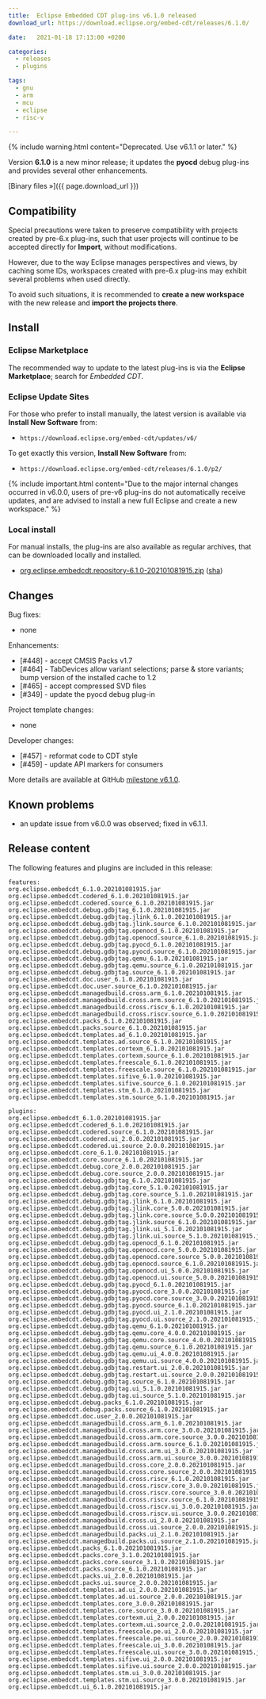 ```yaml
---
title:  Eclipse Embedded CDT plug-ins v6.1.0 released
download_url: https://download.eclipse.org/embed-cdt/releases/6.1.0/

date:   2021-01-18 17:13:00 +0200

categories:
  - releases
  - plugins

tags:
  - gnu
  - arm
  - mcu
  - eclipse
  - risc-v

---
```


{% include warning.html content="Deprecated. Use v6.1.1 or later." %}

Version **6.1.0** is a new minor release; it updates the **pyocd** debug
plug-ins and provides several other enhancements.

[Binary files »]({{ page.download_url }})

## Compatibility

Special precautions were taken to preserve compatibility with projects
created by pre-6.x plug-ins, such that user projects will continue to
be accepted directly for **Import**, without modifications.

However, due to the way Eclipse manages perspectives and views, by
caching some IDs, workspaces created with pre-6.x plug-ins may exhibit
several problems when used directly.

To avoid such situations, it is recommended to **create a new workspace**
with the new release and **import the projects there**.

## Install

### Eclipse Marketplace

The recommended way to update to the latest plug-ins is via the
**Eclipse Marketplace**; search for _Embedded CDT_.

### Eclipse Update Sites

For those who prefer to install manually, the latest version is available
via **Install New Software** from:

- `https://download.eclipse.org/embed-cdt/updates/v6/`

To get exactly this version, **Install New Software** from:

- `https://download.eclipse.org/embed-cdt/releases/6.1.0/p2/`

{% include important.html content="Due to the major internal changes occurred in
v6.0.0, users of pre-v6 plug-ins do not automatically receive updates,
and are advised to install a new full Eclipse and create a new
workspace." %}

### Local install

For manual installs, the plug-ins are also available as regular archives,
that can be downloaded locally and installed.

- [org.eclipse.embedcdt.repository-6.1.0-202101081915.zip](https://www.eclipse.org/downloads/download.php?file=/embed-cdt/releases/6.1.0/org.eclipse.embedcdt.repository-6.1.0-202101081915.zip)
([sha](https://www.eclipse.org/downloads/download.php?file=/embed-cdt/releases/6.1.0/org.eclipse.embedcdt.repository-6.1.0-202101081915.zip.sha))

## Changes

Bug fixes:

- none

Enhancements:

- [#448] - accept CMSIS Packs v1.7
- [#464] - TabDevices allow variant selections; parse & store variants; bump version of the installed cache to 1.2
- [#465] - accept compressed SVD files
- [#349] - update the pyocd debug plug-in

Project template changes:

- none

Developer changes:

- [#457] - reformat code to CDT style
- [#459] - update API markers for consumers

More details are available at GitHub [milestone v6.1.0](https://github.com/eclipse-embed-cdt/eclipse-plugins/milestone/23?closed=1).

## Known problems

- an update issue from v6.0.0 was observed; fixed in v6.1.1.

## Release content

The following features and plugins are included in this release:

```
features:
org.eclipse.embedcdt_6.1.0.202101081915.jar
org.eclipse.embedcdt.codered_6.1.0.202101081915.jar
org.eclipse.embedcdt.codered.source_6.1.0.202101081915.jar
org.eclipse.embedcdt.debug.gdbjtag_6.1.0.202101081915.jar
org.eclipse.embedcdt.debug.gdbjtag.jlink_6.1.0.202101081915.jar
org.eclipse.embedcdt.debug.gdbjtag.jlink.source_6.1.0.202101081915.jar
org.eclipse.embedcdt.debug.gdbjtag.openocd_6.1.0.202101081915.jar
org.eclipse.embedcdt.debug.gdbjtag.openocd.source_6.1.0.202101081915.jar
org.eclipse.embedcdt.debug.gdbjtag.pyocd_6.1.0.202101081915.jar
org.eclipse.embedcdt.debug.gdbjtag.pyocd.source_6.1.0.202101081915.jar
org.eclipse.embedcdt.debug.gdbjtag.qemu_6.1.0.202101081915.jar
org.eclipse.embedcdt.debug.gdbjtag.qemu.source_6.1.0.202101081915.jar
org.eclipse.embedcdt.debug.gdbjtag.source_6.1.0.202101081915.jar
org.eclipse.embedcdt.doc.user_6.1.0.202101081915.jar
org.eclipse.embedcdt.doc.user.source_6.1.0.202101081915.jar
org.eclipse.embedcdt.managedbuild.cross.arm_6.1.0.202101081915.jar
org.eclipse.embedcdt.managedbuild.cross.arm.source_6.1.0.202101081915.jar
org.eclipse.embedcdt.managedbuild.cross.riscv_6.1.0.202101081915.jar
org.eclipse.embedcdt.managedbuild.cross.riscv.source_6.1.0.202101081915.jar
org.eclipse.embedcdt.packs_6.1.0.202101081915.jar
org.eclipse.embedcdt.packs.source_6.1.0.202101081915.jar
org.eclipse.embedcdt.templates.ad_6.1.0.202101081915.jar
org.eclipse.embedcdt.templates.ad.source_6.1.0.202101081915.jar
org.eclipse.embedcdt.templates.cortexm_6.1.0.202101081915.jar
org.eclipse.embedcdt.templates.cortexm.source_6.1.0.202101081915.jar
org.eclipse.embedcdt.templates.freescale_6.1.0.202101081915.jar
org.eclipse.embedcdt.templates.freescale.source_6.1.0.202101081915.jar
org.eclipse.embedcdt.templates.sifive_6.1.0.202101081915.jar
org.eclipse.embedcdt.templates.sifive.source_6.1.0.202101081915.jar
org.eclipse.embedcdt.templates.stm_6.1.0.202101081915.jar
org.eclipse.embedcdt.templates.stm.source_6.1.0.202101081915.jar

plugins:
org.eclipse.embedcdt_6.1.0.202101081915.jar
org.eclipse.embedcdt.codered_6.1.0.202101081915.jar
org.eclipse.embedcdt.codered.source_6.1.0.202101081915.jar
org.eclipse.embedcdt.codered.ui_2.0.0.202101081915.jar
org.eclipse.embedcdt.codered.ui.source_2.0.0.202101081915.jar
org.eclipse.embedcdt.core_6.1.0.202101081915.jar
org.eclipse.embedcdt.core.source_6.1.0.202101081915.jar
org.eclipse.embedcdt.debug.core_2.0.0.202101081915.jar
org.eclipse.embedcdt.debug.core.source_2.0.0.202101081915.jar
org.eclipse.embedcdt.debug.gdbjtag_6.1.0.202101081915.jar
org.eclipse.embedcdt.debug.gdbjtag.core_5.1.0.202101081915.jar
org.eclipse.embedcdt.debug.gdbjtag.core.source_5.1.0.202101081915.jar
org.eclipse.embedcdt.debug.gdbjtag.jlink_6.1.0.202101081915.jar
org.eclipse.embedcdt.debug.gdbjtag.jlink.core_5.0.0.202101081915.jar
org.eclipse.embedcdt.debug.gdbjtag.jlink.core.source_5.0.0.202101081915.jar
org.eclipse.embedcdt.debug.gdbjtag.jlink.source_6.1.0.202101081915.jar
org.eclipse.embedcdt.debug.gdbjtag.jlink.ui_5.1.0.202101081915.jar
org.eclipse.embedcdt.debug.gdbjtag.jlink.ui.source_5.1.0.202101081915.jar
org.eclipse.embedcdt.debug.gdbjtag.openocd_6.1.0.202101081915.jar
org.eclipse.embedcdt.debug.gdbjtag.openocd.core_5.0.0.202101081915.jar
org.eclipse.embedcdt.debug.gdbjtag.openocd.core.source_5.0.0.202101081915.jar
org.eclipse.embedcdt.debug.gdbjtag.openocd.source_6.1.0.202101081915.jar
org.eclipse.embedcdt.debug.gdbjtag.openocd.ui_5.0.0.202101081915.jar
org.eclipse.embedcdt.debug.gdbjtag.openocd.ui.source_5.0.0.202101081915.jar
org.eclipse.embedcdt.debug.gdbjtag.pyocd_6.1.0.202101081915.jar
org.eclipse.embedcdt.debug.gdbjtag.pyocd.core_3.0.0.202101081915.jar
org.eclipse.embedcdt.debug.gdbjtag.pyocd.core.source_3.0.0.202101081915.jar
org.eclipse.embedcdt.debug.gdbjtag.pyocd.source_6.1.0.202101081915.jar
org.eclipse.embedcdt.debug.gdbjtag.pyocd.ui_2.1.0.202101081915.jar
org.eclipse.embedcdt.debug.gdbjtag.pyocd.ui.source_2.1.0.202101081915.jar
org.eclipse.embedcdt.debug.gdbjtag.qemu_6.1.0.202101081915.jar
org.eclipse.embedcdt.debug.gdbjtag.qemu.core_4.0.0.202101081915.jar
org.eclipse.embedcdt.debug.gdbjtag.qemu.core.source_4.0.0.202101081915.jar
org.eclipse.embedcdt.debug.gdbjtag.qemu.source_6.1.0.202101081915.jar
org.eclipse.embedcdt.debug.gdbjtag.qemu.ui_4.0.0.202101081915.jar
org.eclipse.embedcdt.debug.gdbjtag.qemu.ui.source_4.0.0.202101081915.jar
org.eclipse.embedcdt.debug.gdbjtag.restart.ui_2.0.0.202101081915.jar
org.eclipse.embedcdt.debug.gdbjtag.restart.ui.source_2.0.0.202101081915.jar
org.eclipse.embedcdt.debug.gdbjtag.source_6.1.0.202101081915.jar
org.eclipse.embedcdt.debug.gdbjtag.ui_5.1.0.202101081915.jar
org.eclipse.embedcdt.debug.gdbjtag.ui.source_5.1.0.202101081915.jar
org.eclipse.embedcdt.debug.packs_6.1.0.202101081915.jar
org.eclipse.embedcdt.debug.packs.source_6.1.0.202101081915.jar
org.eclipse.embedcdt.doc.user_2.0.0.202101081915.jar
org.eclipse.embedcdt.managedbuild.cross.arm_6.1.0.202101081915.jar
org.eclipse.embedcdt.managedbuild.cross.arm.core_3.0.0.202101081915.jar
org.eclipse.embedcdt.managedbuild.cross.arm.core.source_3.0.0.202101081915.jar
org.eclipse.embedcdt.managedbuild.cross.arm.source_6.1.0.202101081915.jar
org.eclipse.embedcdt.managedbuild.cross.arm.ui_3.0.0.202101081915.jar
org.eclipse.embedcdt.managedbuild.cross.arm.ui.source_3.0.0.202101081915.jar
org.eclipse.embedcdt.managedbuild.cross.core_2.0.0.202101081915.jar
org.eclipse.embedcdt.managedbuild.cross.core.source_2.0.0.202101081915.jar
org.eclipse.embedcdt.managedbuild.cross.riscv_6.1.0.202101081915.jar
org.eclipse.embedcdt.managedbuild.cross.riscv.core_3.0.0.202101081915.jar
org.eclipse.embedcdt.managedbuild.cross.riscv.core.source_3.0.0.202101081915.jar
org.eclipse.embedcdt.managedbuild.cross.riscv.source_6.1.0.202101081915.jar
org.eclipse.embedcdt.managedbuild.cross.riscv.ui_3.0.0.202101081915.jar
org.eclipse.embedcdt.managedbuild.cross.riscv.ui.source_3.0.0.202101081915.jar
org.eclipse.embedcdt.managedbuild.cross.ui_2.0.0.202101081915.jar
org.eclipse.embedcdt.managedbuild.cross.ui.source_2.0.0.202101081915.jar
org.eclipse.embedcdt.managedbuild.packs.ui_2.1.0.202101081915.jar
org.eclipse.embedcdt.managedbuild.packs.ui.source_2.1.0.202101081915.jar
org.eclipse.embedcdt.packs_6.1.0.202101081915.jar
org.eclipse.embedcdt.packs.core_3.1.0.202101081915.jar
org.eclipse.embedcdt.packs.core.source_3.1.0.202101081915.jar
org.eclipse.embedcdt.packs.source_6.1.0.202101081915.jar
org.eclipse.embedcdt.packs.ui_2.0.0.202101081915.jar
org.eclipse.embedcdt.packs.ui.source_2.0.0.202101081915.jar
org.eclipse.embedcdt.templates.ad.ui_2.0.0.202101081915.jar
org.eclipse.embedcdt.templates.ad.ui.source_2.0.0.202101081915.jar
org.eclipse.embedcdt.templates.core_3.0.0.202101081915.jar
org.eclipse.embedcdt.templates.core.source_3.0.0.202101081915.jar
org.eclipse.embedcdt.templates.cortexm.ui_2.0.0.202101081915.jar
org.eclipse.embedcdt.templates.cortexm.ui.source_2.0.0.202101081915.jar
org.eclipse.embedcdt.templates.freescale.pe.ui_2.0.0.202101081915.jar
org.eclipse.embedcdt.templates.freescale.pe.ui.source_2.0.0.202101081915.jar
org.eclipse.embedcdt.templates.freescale.ui_3.0.0.202101081915.jar
org.eclipse.embedcdt.templates.freescale.ui.source_3.0.0.202101081915.jar
org.eclipse.embedcdt.templates.sifive.ui_2.0.0.202101081915.jar
org.eclipse.embedcdt.templates.sifive.ui.source_2.0.0.202101081915.jar
org.eclipse.embedcdt.templates.stm.ui_3.0.0.202101081915.jar
org.eclipse.embedcdt.templates.stm.ui.source_3.0.0.202101081915.jar
org.eclipse.embedcdt.ui_6.1.0.202101081915.jar
```
